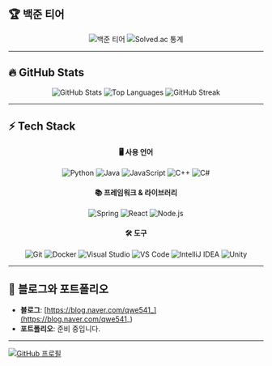 ## 🏆 백준 티어

<div align="center">
  <img src="http://mazassumnida.wtf/api/v2/generate_badge?boj=qwe541" alt="백준 티어" />
  <img src="http://mazandi.herokuapp.com/api?handle=qwe541&theme=dark" alt="Solved.ac 통계" />
</div>

---

## 🔥 GitHub Stats

<div align="center">
  <img src="https://github-readme-stats.vercel.app/api?username=wanna175&show_icons=true&theme=radical" alt="GitHub Stats" />
  <img src="https://github-readme-stats.vercel.app/api/top-langs/?username=wanna175&layout=compact&theme=radical" alt="Top Languages" />
  <img src="https://github-readme-streak-stats.herokuapp.com/?user=wanna175&theme=radical" alt="GitHub Streak" />
</div>

---

## ⚡ Tech Stack

<div align="center">
  <h4>🖥️ 사용 언어</h4>
  <img src="https://img.shields.io/badge/Python-3776AB?style=flat-square&logo=python&logoColor=white" alt="Python" />
  <img src="https://img.shields.io/badge/Java-007396?style=flat-square&logo=java&logoColor=white" alt="Java" />
  <img src="https://img.shields.io/badge/JavaScript-F7DF1E?style=flat-square&logo=javascript&logoColor=black" alt="JavaScript" />
  <img src="https://img.shields.io/badge/C++-00599C?style=flat-square&logo=cplusplus&logoColor=white" alt="C++" />
  <img src="https://img.shields.io/badge/C%23-239120?style=flat-square&logo=c-sharp&logoColor=white" alt="C#" />
</div>

<div align="center">
  <h4>📚 프레임워크 & 라이브러리</h4>
  <img src="https://img.shields.io/badge/Spring-6DB33F?style=flat-square&logo=spring&logoColor=white" alt="Spring" />
  <img src="https://img.shields.io/badge/React-61DAFB?style=flat-square&logo=react&logoColor=black" alt="React" />
  <img src="https://img.shields.io/badge/Node.js-339933?style=flat-square&logo=nodedotjs&logoColor=white" alt="Node.js" />
</div>

<div align="center">
  <h4>🛠️ 도구</h4>
  <img src="https://img.shields.io/badge/Git-F05032?style=flat-square&logo=git&logoColor=white" alt="Git" />
  <img src="https://img.shields.io/badge/Docker-2496ED?style=flat-square&logo=docker&logoColor=white" alt="Docker" />
  <img src="https://img.shields.io/badge/Visual Studio-5C2D91?style=flat-square&logo=visual-studio&logoColor=white" alt="Visual Studio" />
  <img src="https://img.shields.io/badge/VS Code-007ACC?style=flat-square&logo=visual-studio-code&logoColor=white" alt="VS Code" />
  <img src="https://img.shields.io/badge/IntelliJ IDEA-000000?style=flat-square&logo=intellij-idea&logoColor=white" alt="IntelliJ IDEA" />
  <img src="https://img.shields.io/badge/Unity-000000?style=flat-square&logo=unity&logoColor=white" alt="Unity" />
</div>

---

## 📝 블로그와 포트폴리오

- **블로그**: [https://blog.naver.com/qwe541_](https://blog.naver.com/qwe541_)
- **포트폴리오**: 준비 중입니다.

---

[![GitHub 프로필](https://img.shields.io/badge/GitHub-%40wanna175-181717?style=flat-square&logo=github)](https://github.com/wanna175)
